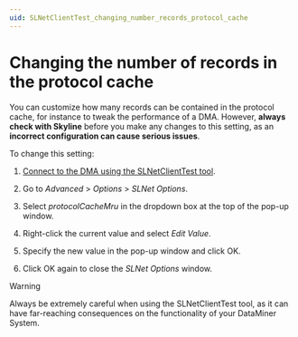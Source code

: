 ```yaml
---
uid: SLNetClientTest_changing_number_records_protocol_cache
---
```


# Changing the number of records in the protocol cache

You can customize how many records can be contained in the protocol cache, for instance to tweak the performance of a DMA. However, **always check with Skyline** before you make any changes to this setting, as an **incorrect configuration can cause serious issues**.

To change this setting:

1. [Connect to the DMA using the SLNetClientTest tool](xref:Connecting_to_a_DMA_with_the_SLNetClientTest_tool).

1. Go to *Advanced* > *Options* > *SLNet Options*.

1. Select *protocolCacheMru* in the dropdown box at the top of the pop-up window.

1. Right-click the current value and select *Edit Value*.

1. Specify the new value in the pop-up window and click OK.

1. Click OK again to close the *SLNet Options* window.

> [!WARNING]
> Always be extremely careful when using the SLNetClientTest tool, as it can have far-reaching consequences on the functionality of your DataMiner System.

